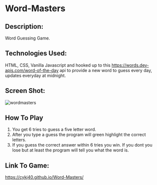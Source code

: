 # Word-Masters

## Description: 
Word Guessing Game. 

## Technologies Used:
HTML, CSS, Vanilla Javascript and hooked up to this https://words.dev-apis.com/word-of-the-day  api to provide a new word to guess every day, updates everyday at midnight. 

## Screen Shot:

![wordmasters](https://user-images.githubusercontent.com/102045473/218458955-fe88df1c-5f0f-4856-80da-39a9fbbd31fd.png)

## How To Play

1. You get 6 tries to guess a five letter word.
2. After you type a guess the program will green 
   highlight the correct letters.
3. If you guess the correct answer within 6 tries
   you win. If you dont you lose but at least the 
   program will tell you what the word is.

## Link To Game: 

https://cykj40.github.io/Word-Masters/
